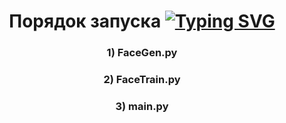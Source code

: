 

<h1 align="center">
  Порядок запуска
<a href="https://git.io/typing-svg"><img src="https://readme-typing-svg.herokuapp.com?font=Fira+Code&pause=1000&random=false&width=435&lines=Run+me" alt="Typing SVG" /> </a>
</h1>

<h3 align="center">
  1) FaceGen.py
</h3>

<h3 align="center">
    2) FaceTrain.py
</h3>
  <h3 align="center">
     3) main.py
  </h3>
